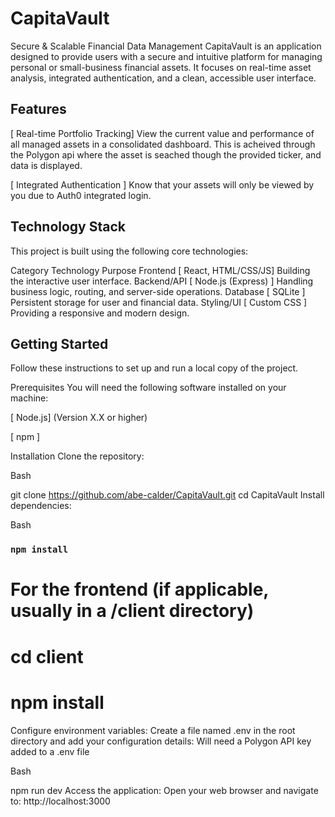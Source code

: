 # CapitaVault
Secure & Scalable Financial Data Management
CapitaVault is an application designed to provide users with a secure and intuitive platform for managing personal or small-business financial assets. It focuses on real-time asset analysis, integrated authentication, and a clean, accessible user interface.

## Features
[ Real-time Portfolio Tracking] View the current value and performance of all managed assets in a consolidated dashboard. This is acheived through the Polygon api where the asset is seached though the provided ticker, and data is displayed.

[ Integrated Authentication ] Know that your assets will only be viewed by you due to Auth0 integrated login.

## Technology Stack
This project is built using the following core technologies:

Category	Technology	Purpose
Frontend	[ React, HTML/CSS/JS]	Building the interactive user interface.
Backend/API	[ Node.js (Express) ]	Handling business logic, routing, and server-side operations.
Database	[ SQLite ]	Persistent storage for user and financial data.
Styling/UI	[ Custom CSS ]	Providing a responsive and modern design.

## Getting Started
Follow these instructions to set up and run a local copy of the project.

Prerequisites
You will need the following software installed on your machine:

[ Node.js] (Version X.X or higher)

[ npm ]

Installation
Clone the repository:

Bash

git clone https://github.com/abe-calder/CapitaVault.git
cd CapitaVault
Install dependencies:

Bash

### `npm install`

# For the frontend (if applicable, usually in a /client directory)
# cd client
# npm install
Configure environment variables:
Create a file named .env in the root directory and add your configuration details:
Will need a Polygon API key added to a .env file

Bash

npm run dev
Access the application:
Open your web browser and navigate to:
http://localhost:3000
